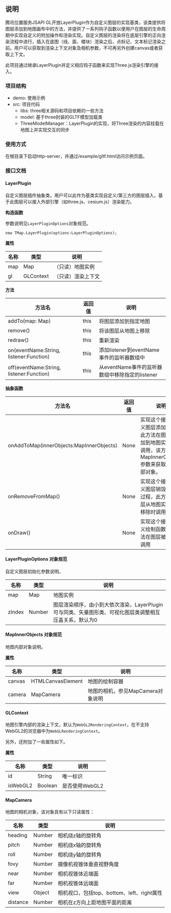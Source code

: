 ## 说明

腾讯位置服务JSAPI GL开放LayerPlugin作为自定义图层的实现基类，该类提供将图层添加到地图画布中的方法，并提供了一系列钩子函数以便用户在图层的生命周期中实现自定义的附加操作和渲染实现。自定义图层的渲染将在底层引擎的正向渲染流程中进行，插入在底图（线、面、楼块）渲染之后，点标记、文本标记渲染之前。用户可以获取到渲染上下文对象及相机参数，不可再另外创建canvas或者获取上下文。

此项目通过继承LayerPlugin并定义相应钩子函数来实现Three.js渲染引擎的接入。

### 项目结构

- demo: 使用示例
- src: 项目代码
  - libs: three相关源码和项目依赖的一些方法
  - model: 基于three封装的GLTF模型加载类
  - ThreeModelManager：LayerPlugin的实现，将Three渲染的内容挂载在地图上并实现交互的同步

### 使用方式

在根目录下启动http-server，并通过/example/gltf.html访问示例页面。

### 接口文档

#### LayerPlugin

自定义图层插件抽象类，用户可以此作为基类实现自定义/第三方的图层插入，基于此图层可以接入外部引擎（如three.js、cesium.js）渲染能力。

**构造函数**

参数说明见`LayerPluginOptions`对象规范。

```
new TMap.LayerPlugin(options:LayerPluginOptions);
```

**属性**

| 名称 | 类型      | 说明               |
| ---- | --------- | ------------------ |
| map  | Map       | （只读）地图实例   |
| gl   | GLContext | （只读）渲染上下文 |

**方法**

| 方法名                                   | 返回值 | 说明                                            |
| ---------------------------------------- | ------ | ----------------------------------------------- |
| addTo(map: Map)                          | this   | 将图层添加到指定地图                            |
| remove()                                 | this   | 将该图层从地图上移除                            |
| redraw()                                 | this   | 重新渲染                                        |
| on(eventName:String, listener:Function)  | this   | 添加listener到eventName事件的监听器数组中       |
| off(eventName:String, listener:Function) | this   | 从eventName事件的监听器数组中移除指定的listener |

**抽象函数**

| 方法名                                    | 返回值 | 说明                                                         |
| ----------------------------------------- | ------ | ------------------------------------------------------------ |
| onAddToMap(innerObjects:MapInnerObjects) | None   | 实现这个接口来定义图层添加过程，此方法在图层被添加到地图实例时被调用，该方法通过MapInnerObjects参数来获取地图内部对象。 |
| onRemoveFromMap()                        | None   | 实现这个接口来定义图层销毁阶段的过程，此方法在图层从地图实例中被移除时调用 |
| onDraw()                                 | None   | 实现这个接口来定义绘制函数，此方法在图层被绘制时调用         |

#### LayerPluginOptions 对象规范

自定义图层初始化参数说明。

| 名称   | 类型   | 说明                                                         |
| ------ | ------ | ------------------------------------------------------------ |
| map    | Map    | 地图实例                                                     |
| zIndex | Number | 图层渲染顺序，由小到大依次渲染，LayerPlugin可与同类、矢量图形类、可视化图层类调整相互压盖关系，默认为0 |

#### MapInnerObjects 对象规范

地图内部对象说明。

**属性**

| 名称   | 类型              | 说明                              |
| ------ | ----------------- | --------------------------------- |
| canvas | HTMLCanvasElement | 地图的绘制容器                    |
| camera | MapCamera         | 地图的相机，参见MapCamera对象说明 |

#### GLContext

地图引擎内部的渲染上下文，默认为`WebGL2RenderingContext`，在不支持WebGL2的浏览器中为`WebGLRenderingContext`。

另外，还附加了一些属性如下。

**属性**

| 名称     | 类型    | 说明           |
| -------- | ------- | -------------- |
| id       | String  | 唯一标识       |
| isWebGL2 | Boolean | 是否使用WebGL2 |

#### MapCamera

地图的相机对象，该对象具有以下只读属性：

| 名称     | 类型   | 说明                                       |
| -------- | ------ | ------------------------------------------ |
| heading  | Number | 相机绕z轴的旋转角                          |
| pitch    | Number | 相机绕x轴的旋转角                          |
| roll     | Number | 相机绕y轴的旋转角                          |
| fovy     | Number | 摄像机视锥体垂直视野角度                   |
| near     | Number | 相机视锥体近端面                           |
| far      | Number | 相机视锥体远端面                           |
| view     | Object | 相机视口，包括top、bottom、left、right属性 |
| distance | Number | 相机在z方向上距地图平面的距离              |